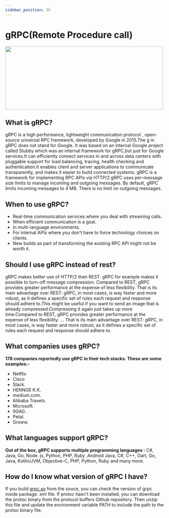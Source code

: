 ```yaml
---
sidebar_position: 35
---
```

# gRPC(Remote Procedure call)


<img src="https://user-images.githubusercontent.com/76914454/134569673-13298775-19de-42bd-b912-004fe1720351.png?raw=true" height= "200" width ="500"/>


## What is gRPC?

gRPC is a high performance, lightweight communication protocol , open-source universal RPC framework, developed by Google in 2015.The g in gRPC does not stand for Google.
It was based on an internal Google project called Stubby which was an internal framework for gRPC,but just for Google services.It can efficiently connect services in and 
across data centers with pluggable support for load balancing, tracing, health checking and authentication.It enables client and server applications
to communicate transparently, and makes it easier to build connected systems. gRPC is a framework for implementing RPC APIs via HTTP/2
gRPC uses per-message size limits to manage incoming and outgoing messages. By default, gRPC limits incoming messages to 4 MB. There is no limit on outgoing messages.


## When to use gRPC?

- Real-time communication services where you deal with streaming calls.
- When efficient communication is a goal.
- In multi-language environments.
- For internal APIs where you don't have to force technology choices on clients.
- New builds as part of transforming the existing RPC API might not be worth it.

## Should I use gRPC instead of rest?
gRPC makes better use of HTTP/2 then REST. gRPC for example makes it possible to turn-off message compression. Compared to REST, gRPC provides greater performance at the expense of less flexibility. That is its main advantage over REST: gRPC, in most cases, is way faster and more robust,
as it defines a specific set of rules each request and response should adhere to.This might be useful if you want to send an image that is already compressed.Compressing it again just takes up more time.Compared to REST, gRPC provides greater performance at the expense of less flexibility. ... That is its main advantage over REST: gRPC, in most cases, is way faster and more robust, as it defines a specific set of rules each request and response should adhere to.

## What companies uses gRPC?

**178 companies reportedly use gRPC in their tech stacks. These are some examples:-**

- Netflix
- Cisco
- Slack.
- HENNGE K.K.
- medium.com.
- Alibaba Travels.
- Microsoft.
- 9GAG.
- Petal.
- Groww.

## What languages support gRPC?
**Out of the box, gRPC supports multiple programming languages :**
C#, Java, Go, Node. js, Python, PHP, Ruby ,Android Java, C#, C++, Dart, Go, Java, Kotlin/JVM, Objective-C, PHP, Python, Ruby and many more.

## How do I know what version of gRPC I have?
If you build [grpc.so](https://grpc.io/) from the souce, you can check the version of grpc inside package. xml file. If protoc hasn't been installed, you can download the protoc binary from the protocol buffers Github repository. 
Then unzip this file and update the environment variable PATH to include the path to the protoc binary file.

